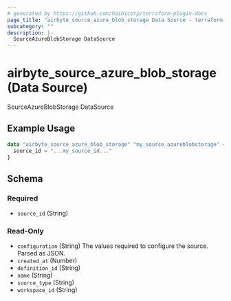 ```yaml
---
# generated by https://github.com/hashicorp/terraform-plugin-docs
page_title: "airbyte_source_azure_blob_storage Data Source - terraform-provider-airbyte"
subcategory: ""
description: |-
  SourceAzureBlobStorage DataSource
---
```


# airbyte_source_azure_blob_storage (Data Source)

SourceAzureBlobStorage DataSource

## Example Usage

```terraform
data "airbyte_source_azure_blob_storage" "my_source_azureblobstorage" {
  source_id = "...my_source_id..."
}
```

<!-- schema generated by tfplugindocs -->
## Schema

### Required

- `source_id` (String)

### Read-Only

- `configuration` (String) The values required to configure the source. Parsed as JSON.
- `created_at` (Number)
- `definition_id` (String)
- `name` (String)
- `source_type` (String)
- `workspace_id` (String)
